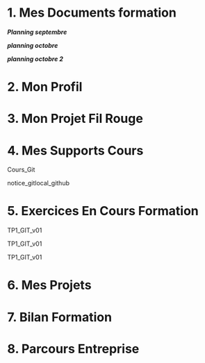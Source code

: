 # 1. Mes Documents formation

***Planning septembre***

***planning octobre***

***planning octobre 2***

# 2. Mon Profil

# 3. Mon Projet Fil Rouge

# 4. Mes Supports Cours

Cours_Git

notice_gitlocal_github

# 5. Exercices En Cours Formation

TP1_GIT_v01

TP1_GIT_v01

TP1_GIT_v01

# 6. Mes Projets

# 7. Bilan Formation

# 8. Parcours Entreprise
